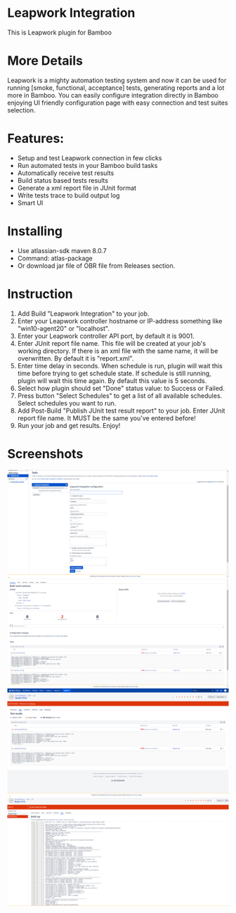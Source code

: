 # Leapwork Integration
This is Leapwork plugin for Bamboo

# More Details
Leapwork is a mighty automation testing system and now it can be used for running [smoke, functional, acceptance] tests, generating reports and a lot more in Bamboo. You can easily configure integration directly in Bamboo enjoying UI friendly configuration page with easy connection and test suites selection.

# Features:
 - Setup and test Leapwork connection in few clicks
 - Run automated tests in your Bamboo build tasks
 - Automatically receive test results
 - Build status based tests results
 - Generate a xml report file in JUnit format
 - Write tests trace to build output log
 - Smart UI
 
# Installing
- Use atlassian-sdk maven 8.0.7
- Command: atlas-package 
- Or download jar file of OBR file from Releases section.

# Instruction
1. Add Build "Leapwork Integration" to your job.
2. Enter your Leapwork controller hostname or IP-address something like "win10-agent20" or "localhost".
3. Enter your Leapwork controller API port, by default it is 9001.
4. Enter JUnit report file name. This file will be created at your job's working directory. If there is an xml file with the same name, it will be overwritten. By default it is "report.xml".
5. Enter time delay in seconds. When schedule is run, plugin will wait this time before trying to get schedule state. If schedule is still running, plugin will wait this time again. By default this value is 5 seconds.
6. Select how plugin should set "Done" status value: to Success or Failed.
7. Press button "Select Schedules" to get a list of all available schedules. Select schedules you want to run.
8. Add Post-Build "Publish JUnit test result report" to your job. Enter JUnit report file name. It MUST be the same you've entered before!
9. Run your job and get results. Enjoy!

# Screenshots
![ScreenShot](https://github.com/Customatics/Leaptest-For-Bamboo/blob/master/src/main/resources/images/highlight1.png)
![ScreenShot](https://github.com/Customatics/Leaptest-For-Bamboo/blob/master/src/main/resources/images/highlight2.png)
![ScreenShot](https://github.com/Customatics/Leaptest-For-Bamboo/blob/master/src/main/resources/images/highlight3.png)
![ScreenShot](https://github.com/Customatics/Leaptest-For-Bamboo/blob/master/src/main/resources/images/screen1.png)
